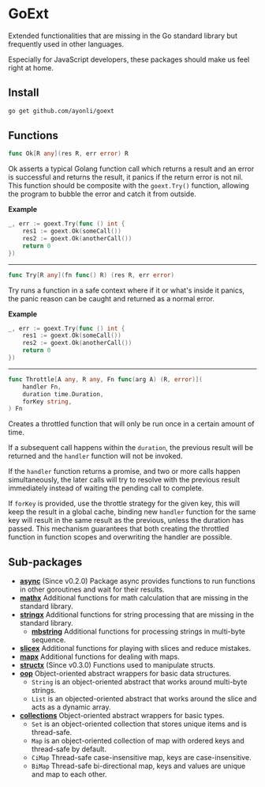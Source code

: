# GoExt

Extended functionalities that are missing in the Go standard library but frequently used in other
languages.

Especially for JavaScript developers, these packages should make us feel right at home.

## Install

```sh
go get github.com/ayonli/goext
```

## Functions

```go
func Ok[R any](res R, err error) R
```

Ok asserts a typical Golang function call which returns a result and an error is successful and
returns the result, it panics if the return error is not nil. This function should be composite
with the `goext.Try()` function, allowing the program to bubble the error and catch it from
outside.

**Example**

```go
_, err := goext.Try(func () int {
	res1 := goext.Ok(someCall())
	res2 := goext.Ok(anotherCall())
	return 0
})
```

---

```go
func Try[R any](fn func() R) (res R, err error)
```

Try runs a function in a safe context where if it or what's inside it panics, the panic reason
can be caught and returned as a normal error.

**Example**

```go
_, err := goext.Try(func () int {
	res1 := goext.Ok(someCall())
	res2 := goext.Ok(anotherCall())
	return 0
})
```

---

```go
func Throttle[A any, R any, Fn func(arg A) (R, error)](
	handler Fn,
	duration time.Duration,
	forKey string,
) Fn
```

Creates a throttled function that will only be run once in a certain amount of time.

If a subsequent call happens within the `duration`, the previous result will be returned and
the `handler` function will not be invoked.

If the `handler` function returns a promise, and two or more calls happen simultaneously,
the later calls will try to resolve with the previous result immediately instead of waiting
the pending call to complete.

If `forKey` is provided, use the throttle strategy for the given key, this will keep the
result in a global cache, binding new `handler` function for the same key will result in the
same result as the previous, unless the duration has passed. This mechanism guarantees that both
creating the throttled function in function scopes and overwriting the handler are possible.

## Sub-packages

- **[async](https://pkg.go.dev/github.com/ayonli/goext/async)** (Since v0.2.0)
    Package async provides functions to run functions in other goroutines and wait for their results.
- **[mathx](https://pkg.go.dev/github.com/ayonli/goext/mathx)**
    Additional functions for math calculation that are missing in the standard library.
- **[stringx](https://pkg.go.dev/github.com/ayonli/goext/stringx)**
    Additional functions for string processing that are missing in the standard library.
    - **[mbstring](https://pkg.go.dev/github.com/ayonli/goext/stringx/mbstring)**
        Additional functions for processing strings in multi-byte sequence.
- **[slicex](https://pkg.go.dev/github.com/ayonli/goext/slicex)**
    Additional functions for playing with slices and reduce mistakes.
- **[mapx](https://pkg.go.dev/github.com/ayonli/goext/mapx)**
    Additional functions for dealing with maps.
- **[structx](https://pkg.go.dev/github.com/ayonli/goext/structx)** (Since v0.3.0)
    Functions used to manipulate structs.
- **[oop](https://pkg.go.dev/github.com/ayonli/goext/oop)**
    Object-oriented abstract wrappers for basic data structures.
    - `String` is an object-oriented abstract that works around multi-byte strings.
    - `List` is an objected-oriented abstract that works around the slice and acts as a dynamic array.
- **[collections](https://pkg.go.dev/github.com/ayonli/goext/collections)**
    Object-oriented abstract wrappers for basic types.
    - `Set` is an object-oriented collection that stores unique items and is thread-safe.
    - `Map` is an object-oriented collection of map with ordered keys and thread-safe by default.
    - `CiMap` Thread-safe case-insensitive map, keys are case-insensitive.
    - `BiMap` Thread-safe bi-directional map, keys and values are unique and map to each other.
